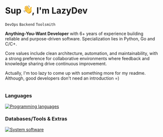 # Sup <img align="bottom" src="assets/emojis/hello.png" width="28" alt="👋">, I'm LazyDev


`DevOps` `Backend` `Toolsmith` 

**Anything-You-Want Developer** with 6+ years of experience building reliable and purpose-driven software. Specialization lies in Python, Go and C/C+.

Core values include clean architecture, automation, and maintainability, with a strong preference for collaborative environments where feedback and knowledge sharing drive continuous improvement.

Actually, I'm too lazy to come up with something more for my readme. Although, good developers don't need an introduction =)

#


### Languages
[![Programming languages](https://skillicons.dev/icons?i=python,go,c,cpp)](https://github.com/devbutlazy)

### Databases/Tools & Extras
[![System software](https://skillicons.dev/icons?i=linux,windows,cmake,git,docker,regex,django,fastapi,flask,postgres,mongodb,mysql&perline=6)](https://github.com/devbutlazy)
